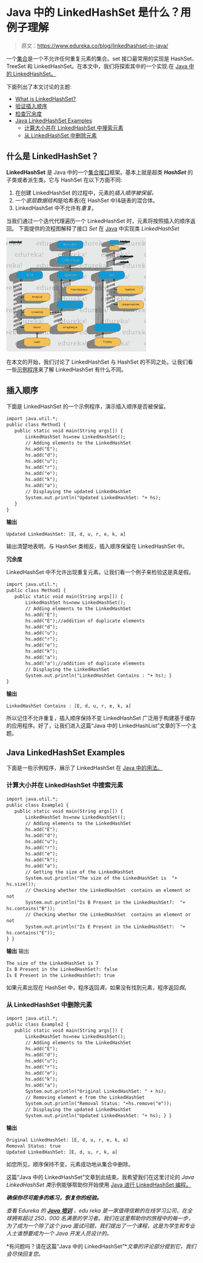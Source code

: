 # Java 中的 LinkedHashSet 是什么？用例子理解

> 原文：<https://www.edureka.co/blog/linkedhashset-in-java/>

一个[集合](https://www.edureka.co/blog/java-collections/#sets)是一个不允许任何重复元素的集合。set 接口最常用的实现是 HashSet、TreeSet 和 LinkedHashSet。在本文中，我们将探索其中的一个实现:在 [Java 中的 LinkedHashSet。](https://www.edureka.co/java-j2ee-soa-training)

下面列出了本文讨论的主题:

*   [What is LinkedHashSet?](#linkedhashset)
*   [验证插入顺序](#insertionorder)
*   [检查冗余度](#redundancy)
*   [Java LinkedHashSet Examples](#examples)
    *   [计算大小并在 LinkedHashSet 中搜索元素](#searchingelement)
    *   [从 LinkedHashSet 中删除元素](#removingelement)

## **什么是 LinkedHashSet？**

**LinkedHashSet** 是 Java 中的一个[集合接口](https://www.edureka.co/blog/java-collections/#interface)框架。基本上就是超类 ***HashSet*** 的子类或者派生类。它与 HashSet 在以下方面不同:

1.  在创建 LinkedHashSet 的过程中，元素的*插入顺序被保留。*
2.  一个*底层数据结构*是哈希表(在 HashSet 中)&链表的混合体。
3.  LinkedHashSet 中不允许有*重复*。

当我们通过一个迭代代理遍历一个 LinkedHashSet 时，元素将按照插入的顺序返回。 下面提供的流程图解释了接口 *Set* 在 [Java](https://www.edureka.co/blog/java-tutorial/) 中实现类 *LinkedHashSet*

![Hierarchy - LinkedHashSet in Java - Edureka](img/43ba65e5248573165dc52b347c6b309d.png)

在本文的开始，我们讨论了 LinkedHashSet 与 HashSet 的不同之处。让我们看一些[示例程序](https://www.edureka.co/blog/java-programs/)来了解 LinkedHashSet 有什么不同。

## **插入顺序**

下面是 LinkedHashSet 的一个示例程序，演示插入顺序是否被保留。

```
import java.util.*;
public class Method1 {
   public static void main(String args[]) {
       LinkedHashSet hs=new LinkedHashSet(); 
       // Adding elements to the LinkedHashSet
       hs.add("E");
       hs.add("d");
       hs.add("u");
       hs.add("r");
       hs.add("e");
       hs.add("k");
       hs.add("a");
       // Displaying the updated LinkedHashSet
       System.out.println("Updated LinkedHashSet: "+ hs);
   }
}
```

**输出**

```
Updated LinkedHashSet: [E, d, u, r, e, k, a]
```

输出清楚地表明，与 HashSet 类相反，插入顺序保留在 LinkedHashSet 中。

**冗余度**

LinkedHashSet 中不允许出现重复元素。让我们看一个例子来检验这是真是假。

```
import java.util.*;
public class Method1 {
   public static void main(String args[]) {
       LinkedHashSet hs=new LinkedHashSet(); 
       // Adding elements to the LinkedHashSet
       hs.add("E");
       hs.add("E");//addition of duplicate elements
       hs.add("d");
       hs.add("u");
       hs.add("r");
       hs.add("e");
       hs.add("k");
       hs.add("a");
       hs.add("a");//addition of duplicate elements
       // Displaying the LinkedHashSet 
       System.out.println("LinkedHashSet Contains : "+ hs); }
}

```

**输出**

```
LinkedHashSet Contains : [E, d, u, r, e, k, a]

```

所以记住不允许重复，插入顺序保持不变 LinkedHashSet 广泛用于构建基于缓存的应用程序。好了，让我们进入这篇“Java 中的 LinkedHashList”文章的下一个主题。

## **Java LinkedHashSet Examples**

下面是一些示例程序，展示了 LinkedHashSet 在 [Java 中的用法。](https://www.edureka.co/blog/what-is-java/)

### **计算大小并在 LinkedHashSet 中搜索元素**

```
import java.util.*;
public class Example1 {
   public static void main(String args[]) {
       LinkedHashSet hs=new LinkedHashSet(); 
       // Adding elements to the LinkedHashSet
       hs.add("E");
       hs.add("d");
       hs.add("u");
       hs.add("r");
       hs.add("e");
       hs.add("k");
       hs.add("a");
       // Getting the size of the LinkedHashSet
       System.out.println("The size of the LinkedHashSet is  "+ hs.size());
       // Checking whether the LinkedHashSet  contains an element or not
       System.out.println("Is B Present in the LinkedHashSet?:  "+ hs.contains("B")); 
       // Checking whether the LinkedHashSet  contains an element or not
       System.out.println("Is E Present in the LinkedHashSet?:  "+ hs.contains("E"));
} }
```

**输出** 输出

```
The size of the LinkedHashSet is 7
Is B Present in the LinkedHashSet?: false
Is E Present in the LinkedHashSet?: true
```

如果元素出现在 HashSet 中，程序返回*真*，如果没有找到元素，程序返回*假*。

### **从 LinkedHashSet 中删除元素**

```
import java.util.*;
public class Example2 {
   public static void main(String args[]) {
       LinkedHashSet hs=new LinkedHashSet(); 
       // Adding elements to the LinkedHashSet
       hs.add("E");
       hs.add("d");
       hs.add("u");
       hs.add("r");
       hs.add("e");
       hs.add("k");
       hs.add("a");
       System.out.println("Original LinkedHashSet: " + hs);
       // Removing element e from the LinkedHashSet
       System.out.println("Removal Status: "+hs.remove("e"));
       // Displaying the updated LinkedHashSet
       System.out.println("Updated LinkedHashSet: "+ hs); } }

```

**输出**

```
Original LinkedHashSet: [E, d, u, r, e, k, a]
Removal Status: true
Updated LinkedHashSet: [E, d, u, r, k, a]
```

如您所见，顺序保持不变，元素成功地从集合中删除。

这篇“Java 中的 LinkedHashSet”文章到此结束。我希望我们在这里讨论的 *Java LinkedHashSet 类*示例能够帮助你开始使用 [Java 进行 LinkedHashSet 编程。](https://www.edureka.co/blog/java-tutorial/)

***确保你尽可能多的练习，恢复你的经验。***

*查看 Edureka 的 **[Java 培训](https://www.edureka.co/java-j2ee-soa-training)** ，edu reka 是一家值得信赖的在线学习公司，在全球拥有超过 250，000 名满意的学习者。我们在这里帮助你的旅程中的每一步，为了成为一个除了这个 java 面试问题，我们提出了一个课程，这是为学生和专业人士谁想要成为一个 Java 开发人员设计的。*

*有问题吗？请在这篇“Java 中的 LinkedHashSet”**文章的评论部分提到它，我们会尽快回复您。*